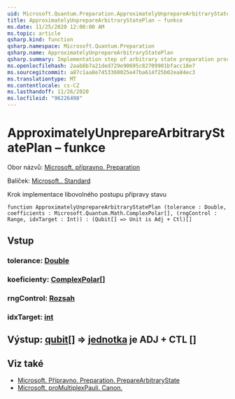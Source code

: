 ```yaml
---
uid: Microsoft.Quantum.Preparation.ApproximatelyUnprepareArbitraryStatePlan
title: ApproximatelyUnprepareArbitraryStatePlan – funkce
ms.date: 11/25/2020 12:00:00 AM
ms.topic: article
qsharp.kind: function
qsharp.namespace: Microsoft.Quantum.Preparation
qsharp.name: ApproximatelyUnprepareArbitraryStatePlan
qsharp.summary: Implementation step of arbitrary state preparation procedure.
ms.openlocfilehash: 2aab8b7a21ded729e90695c82709901bfacc18e7
ms.sourcegitcommit: a87c1aa8e7453360025e47ba614f25b02ea84ec3
ms.translationtype: MT
ms.contentlocale: cs-CZ
ms.lasthandoff: 11/26/2020
ms.locfileid: "96226498"
---
```

# <a name="approximatelyunpreparearbitrarystateplan-function"></a>ApproximatelyUnprepareArbitraryStatePlan – funkce

Obor názvů: [Microsoft. přípravno. Preparation](xref:Microsoft.Quantum.Preparation)

Balíček: [Microsoft.. Standard](https://nuget.org/packages/Microsoft.Quantum.Standard)


Krok implementace libovolného postupu přípravy stavu

```qsharp
function ApproximatelyUnprepareArbitraryStatePlan (tolerance : Double, coefficients : Microsoft.Quantum.Math.ComplexPolar[], (rngControl : Range, idxTarget : Int)) : (Qubit[] => Unit is Adj + Ctl)[]
```


## <a name="input"></a>Vstup

### <a name="tolerance--double"></a>tolerance: [Double](xref:microsoft.quantum.lang-ref.double)




### <a name="coefficients--complexpolar"></a>koeficienty: [ComplexPolar](xref:Microsoft.Quantum.Math.ComplexPolar)[]




### <a name="rngcontrol--range"></a>rngControl: [Rozsah](xref:microsoft.quantum.lang-ref.range)




### <a name="idxtarget--int"></a>idxTarget: [int](xref:microsoft.quantum.lang-ref.int)





## <a name="output--qubit--unit--is-adj--ctl"></a>Výstup: [qubit](xref:microsoft.quantum.lang-ref.qubit)[] => [jednotka](xref:microsoft.quantum.lang-ref.unit)  je ADJ + CTL []



## <a name="see-also"></a>Viz také

- [Microsoft. Přípravno. Preparation. PrepareArbitraryState](xref:Microsoft.Quantum.Preparation.PrepareArbitraryState)
- [Microsoft. proMultiplexPauli. Canon.](xref:Microsoft.Quantum.Canon.MultiplexPauli)
